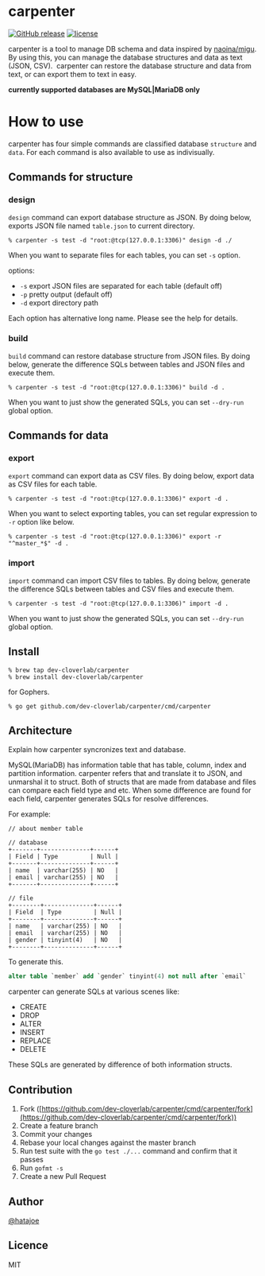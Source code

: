 # carpenter

[![GitHub release](https://img.shields.io/github/release/dev-cloverlab/carpenter.svg?style=flat-square)](https://github.com/dev-cloverlab/carpenter)
[![license](https://img.shields.io/github/license/dev-cloverlab/carpenter.svg?style=flat-square)](https://github.com/dev-cloverlab/carpenter)

carpenter is a tool to manage DB schema and data inspired by [naoina/migu](https://github.com/naoina/migu).  
By using this, you can manage the database structures and data as text (JSON, CSV). 
carpenter can restore the database structure and data from text, or can export them to text in easy.  

**currently supported databases are MySQL|MariaDB only**

# How to use

carpenter has four simple commands are classified database `structure` and `data`. For each command is also available to use as indivisually.

## Commands for structure

### design 

`design` command can export database structure as JSON. By doing below, exports JSON file named `table.json` to current directory.

```
% carpenter -s test -d "root:@tcp(127.0.0.1:3306)" design -d ./
```

When you want to separate files for each tables, you can set `-s` option.  

options:

- `-s` export JSON files are separated for each table (default off)
- `-p` pretty output (default off)
- `-d` export directory path

Each option has alternative long name. Please see the help for details.

### build

`build` command can restore database structure from JSON files. By doing below, generate the difference SQLs between tables and JSON files and execute them.

```
% carpenter -s test -d "root:@tcp(127.0.0.1:3306)" build -d .
```

When you want to just show the generated SQLs, you can set `--dry-run` global option.

## Commands for data

### export

`export` command can export data as CSV files. By doing below, export data as CSV files for each table.

```
% carpenter -s test -d "root:@tcp(127.0.0.1:3306)" export -d .
```

When you want to select exporting tables, you can set regular expression to `-r` option like below.

```
% carpenter -s test -d "root:@tcp(127.0.0.1:3306)" export -r "^master_*$" -d .
```

### import

`import` command can import CSV files to tables. By doing below, generate the difference SQLs between tables and CSV files and execute them.

```
% carpenter -s test -d "root:@tcp(127.0.0.1:3306)" import -d .
```

When you want to just show the generated SQLs, you can set `--dry-run` global option.

## Install

```
% brew tap dev-cloverlab/carpenter
% brew install dev-cloverlab/carpenter
```

for Gophers.

```
% go get github.com/dev-cloverlab/carpenter/cmd/carpenter
```

## Architecture

Explain how carpenter syncronizes text and database.  

MySQL(MariaDB) has information table that has table, column, index and partition information. carpenter refers that and translate it to JSON, and unmarshal it to struct. Both of structs that are made from database and files can compare each field type and etc. When some difference are found for each field, carpenter generates SQLs for resolve differences.

For example:

```
// about member table

// database
+-------+--------------+------+
| Field | Type         | Null |
+-------+--------------+------+
| name  | varchar(255) | NO   |
| email | varchar(255) | NO   |
+-------+--------------+------+

// file
+--------+--------------+------+
| Field  | Type         | Null |
+--------+--------------+------+
| name   | varchar(255) | NO   |
| email  | varchar(255) | NO   |
| gender | tinyint(4)   | NO   |
+--------+--------------+------+
```

To generate this.

```sql
alter table `member` add `gender` tinyint(4) not null after `email`
```

carpenter can generate SQLs at various scenes like:

- CREATE
- DROP
- ALTER
- INSERT
- REPLACE
- DELETE

These SQLs are generated by difference of both information structs.

## Contribution

1. Fork ([https://github.com/dev-cloverlab/carpenter/cmd/carpenter/fork](https://github.com/dev-cloverlab/carpenter/cmd/carpenter/fork))
1. Create a feature branch
1. Commit your changes
1. Rebase your local changes against the master branch
1. Run test suite with the `go test ./...` command and confirm that it passes
1. Run `gofmt -s`
1. Create a new Pull Request

## Author

[@hatajoe](https://twitter.com/hatajoe)

## Licence

MIT
